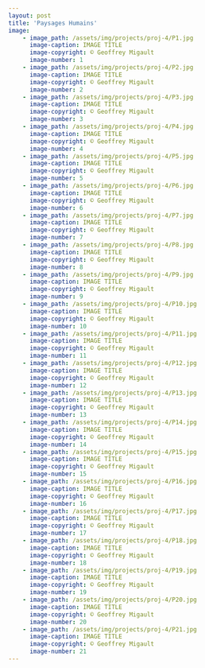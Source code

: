 ```yaml
---
layout: post
title: 'Paysages Humains'
image: 
    - image_path: /assets/img/projects/proj-4/P1.jpg
      image-caption: IMAGE TITLE
      image-copyright: © Geoffrey Migault
      image-number: 1
    - image_path: /assets/img/projects/proj-4/P2.jpg
      image-caption: IMAGE TITLE
      image-copyright: © Geoffrey Migault
      image-number: 2
    - image_path: /assets/img/projects/proj-4/P3.jpg
      image-caption: IMAGE TITLE
      image-copyright: © Geoffrey Migault
      image-number: 3
    - image_path: /assets/img/projects/proj-4/P4.jpg
      image-caption: IMAGE TITLE
      image-copyright: © Geoffrey Migault
      image-number: 4
    - image_path: /assets/img/projects/proj-4/P5.jpg
      image-caption: IMAGE TITLE
      image-copyright: © Geoffrey Migault
      image-number: 5
    - image_path: /assets/img/projects/proj-4/P6.jpg
      image-caption: IMAGE TITLE
      image-copyright: © Geoffrey Migault
      image-number: 6
    - image_path: /assets/img/projects/proj-4/P7.jpg
      image-caption: IMAGE TITLE
      image-copyright: © Geoffrey Migault
      image-number: 7
    - image_path: /assets/img/projects/proj-4/P8.jpg
      image-caption: IMAGE TITLE
      image-copyright: © Geoffrey Migault
      image-number: 8
    - image_path: /assets/img/projects/proj-4/P9.jpg
      image-caption: IMAGE TITLE
      image-copyright: © Geoffrey Migault
      image-number: 9
    - image_path: /assets/img/projects/proj-4/P10.jpg
      image-caption: IMAGE TITLE
      image-copyright: © Geoffrey Migault
      image-number: 10
    - image_path: /assets/img/projects/proj-4/P11.jpg
      image-caption: IMAGE TITLE
      image-copyright: © Geoffrey Migault
      image-number: 11
    - image_path: /assets/img/projects/proj-4/P12.jpg
      image-caption: IMAGE TITLE
      image-copyright: © Geoffrey Migault
      image-number: 12
    - image_path: /assets/img/projects/proj-4/P13.jpg
      image-caption: IMAGE TITLE
      image-copyright: © Geoffrey Migault
      image-number: 13
    - image_path: /assets/img/projects/proj-4/P14.jpg
      image-caption: IMAGE TITLE
      image-copyright: © Geoffrey Migault
      image-number: 14
    - image_path: /assets/img/projects/proj-4/P15.jpg
      image-caption: IMAGE TITLE
      image-copyright: © Geoffrey Migault
      image-number: 15
    - image_path: /assets/img/projects/proj-4/P16.jpg
      image-caption: IMAGE TITLE
      image-copyright: © Geoffrey Migault
      image-number: 16
    - image_path: /assets/img/projects/proj-4/P17.jpg
      image-caption: IMAGE TITLE
      image-copyright: © Geoffrey Migault
      image-number: 17
    - image_path: /assets/img/projects/proj-4/P18.jpg
      image-caption: IMAGE TITLE
      image-copyright: © Geoffrey Migault
      image-number: 18
    - image_path: /assets/img/projects/proj-4/P19.jpg
      image-caption: IMAGE TITLE
      image-copyright: © Geoffrey Migault
      image-number: 19
    - image_path: /assets/img/projects/proj-4/P20.jpg
      image-caption: IMAGE TITLE
      image-copyright: © Geoffrey Migault
      image-number: 20
    - image_path: /assets/img/projects/proj-4/P21.jpg
      image-caption: IMAGE TITLE
      image-copyright: © Geoffrey Migault
      image-number: 21
---
```

